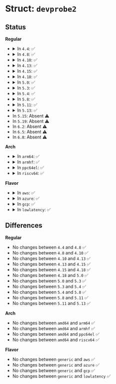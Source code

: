 # Struct: <code>devprobe2</code>

## Status
<b>Regular</b>
<ul>
<li>
<details>
<summary>In <code>4.4</code>: ✅</summary>

```c
struct devprobe2 {
    struct net_device * (*probe)(int);
    int status;
};
```
</details>
</li>
<li>
<details>
<summary>In <code>4.8</code>: ✅</summary>

```c
struct devprobe2 {
    struct net_device * (*probe)(int);
    int status;
};
```
</details>
</li>
<li>
<details>
<summary>In <code>4.10</code>: ✅</summary>

```c
struct devprobe2 {
    struct net_device * (*probe)(int);
    int status;
};
```
</details>
</li>
<li>
<details>
<summary>In <code>4.13</code>: ✅</summary>

```c
struct devprobe2 {
    struct net_device * (*probe)(int);
    int status;
};
```
</details>
</li>
<li>
<details>
<summary>In <code>4.15</code>: ✅</summary>

```c
struct devprobe2 {
    struct net_device * (*probe)(int);
    int status;
};
```
</details>
</li>
<li>
<details>
<summary>In <code>4.18</code>: ✅</summary>

```c
struct devprobe2 {
    struct net_device * (*probe)(int);
    int status;
};
```
</details>
</li>
<li>
<details>
<summary>In <code>5.0</code>: ✅</summary>

```c
struct devprobe2 {
    struct net_device * (*probe)(int);
    int status;
};
```
</details>
</li>
<li>
<details>
<summary>In <code>5.3</code>: ✅</summary>

```c
struct devprobe2 {
    struct net_device * (*probe)(int);
    int status;
};
```
</details>
</li>
<li>
<details>
<summary>In <code>5.4</code>: ✅</summary>

```c
struct devprobe2 {
    struct net_device * (*probe)(int);
    int status;
};
```
</details>
</li>
<li>
<details>
<summary>In <code>5.8</code>: ✅</summary>

```c
struct devprobe2 {
    struct net_device * (*probe)(int);
    int status;
};
```
</details>
</li>
<li>
<details>
<summary>In <code>5.11</code>: ✅</summary>

```c
struct devprobe2 {
    struct net_device * (*probe)(int);
    int status;
};
```
</details>
</li>
<li>
<details>
<summary>In <code>5.13</code>: ✅</summary>

```c
struct devprobe2 {
    struct net_device * (*probe)(int);
    int status;
};
```
</details>
</li>
<li>
In <code>5.15</code>: Absent ⚠️
</li>
<li>
In <code>5.19</code>: Absent ⚠️
</li>
<li>
In <code>6.2</code>: Absent ⚠️
</li>
<li>
In <code>6.5</code>: Absent ⚠️
</li>
<li>
In <code>6.8</code>: Absent ⚠️
</li>
</ul>
<b>Arch</b>
<ul>
<li>
<details>
<summary>In <code>arm64</code>: ✅</summary>

```c
struct devprobe2 {
    struct net_device * (*probe)(int);
    int status;
};
```
</details>
</li>
<li>
<details>
<summary>In <code>armhf</code>: ✅</summary>

```c
struct devprobe2 {
    struct net_device * (*probe)(int);
    int status;
};
```
</details>
</li>
<li>
<details>
<summary>In <code>ppc64el</code>: ✅</summary>

```c
struct devprobe2 {
    struct net_device * (*probe)(int);
    int status;
};
```
</details>
</li>
<li>
<details>
<summary>In <code>riscv64</code>: ✅</summary>

```c
struct devprobe2 {
    struct net_device * (*probe)(int);
    int status;
};
```
</details>
</li>
</ul>
<b>Flavor</b>
<ul>
<li>
<details>
<summary>In <code>aws</code>: ✅</summary>

```c
struct devprobe2 {
    struct net_device * (*probe)(int);
    int status;
};
```
</details>
</li>
<li>
<details>
<summary>In <code>azure</code>: ✅</summary>

```c
struct devprobe2 {
    struct net_device * (*probe)(int);
    int status;
};
```
</details>
</li>
<li>
<details>
<summary>In <code>gcp</code>: ✅</summary>

```c
struct devprobe2 {
    struct net_device * (*probe)(int);
    int status;
};
```
</details>
</li>
<li>
<details>
<summary>In <code>lowlatency</code>: ✅</summary>

```c
struct devprobe2 {
    struct net_device * (*probe)(int);
    int status;
};
```
</details>
</li>
</ul>

## Differences
<b>Regular</b>
<ul>
<li>
No changes between <code>4.4</code> and <code>4.8</code> ✅
</li>
<li>
No changes between <code>4.8</code> and <code>4.10</code> ✅
</li>
<li>
No changes between <code>4.10</code> and <code>4.13</code> ✅
</li>
<li>
No changes between <code>4.13</code> and <code>4.15</code> ✅
</li>
<li>
No changes between <code>4.15</code> and <code>4.18</code> ✅
</li>
<li>
No changes between <code>4.18</code> and <code>5.0</code> ✅
</li>
<li>
No changes between <code>5.0</code> and <code>5.3</code> ✅
</li>
<li>
No changes between <code>5.3</code> and <code>5.4</code> ✅
</li>
<li>
No changes between <code>5.4</code> and <code>5.8</code> ✅
</li>
<li>
No changes between <code>5.8</code> and <code>5.11</code> ✅
</li>
<li>
No changes between <code>5.11</code> and <code>5.13</code> ✅
</li>
</ul>
<b>Arch</b>
<ul>
<li>
No changes between <code>amd64</code> and <code>arm64</code> ✅
</li>
<li>
No changes between <code>amd64</code> and <code>armhf</code> ✅
</li>
<li>
No changes between <code>amd64</code> and <code>ppc64el</code> ✅
</li>
<li>
No changes between <code>amd64</code> and <code>riscv64</code> ✅
</li>
</ul>
<b>Flavor</b>
<ul>
<li>
No changes between <code>generic</code> and <code>aws</code> ✅
</li>
<li>
No changes between <code>generic</code> and <code>azure</code> ✅
</li>
<li>
No changes between <code>generic</code> and <code>gcp</code> ✅
</li>
<li>
No changes between <code>generic</code> and <code>lowlatency</code> ✅
</li>
</ul>
